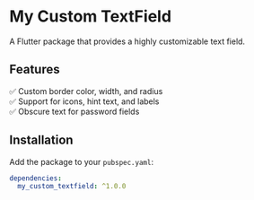 # My Custom TextField
A Flutter package that provides a highly customizable text field.

## Features
✅ Custom border color, width, and radius  
✅ Support for icons, hint text, and labels  
✅ Obscure text for password fields  

## Installation
Add the package to your `pubspec.yaml`:
```yaml
dependencies:
  my_custom_textfield: ^1.0.0

